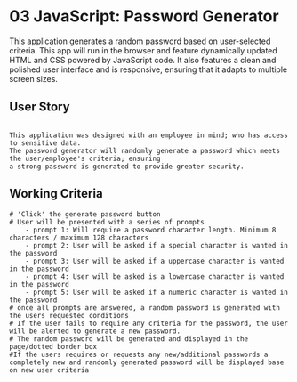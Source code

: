 # 03 JavaScript: Password Generator

This application generates a random password based on user-selected criteria. This app will run in the browser and feature dynamically updated HTML and CSS powered by JavaScript code. It also features a clean and polished user interface and is responsive, ensuring that it adapts to multiple screen sizes.

## User Story

```

This application was designed with an employee in mind; who has access to sensitive data. 
The password generator will randomly generate a password which meets the user/employee's criteria; ensuring
a strong password is generated to provide greater security.

```

## Working Criteria

```
# 'Click' the generate password button
# User will be presented with a series of prompts
    - prompt 1: Will require a password character length. Minimum 8 characters / maximum 128 characters
    - prompt 2: User will be asked if a special character is wanted in the password
    - prompt 3: User will be asked if a uppercase character is wanted in the password
    - prompt 4: User will be asked is a lowercase character is wanted in the password
    - prompt 5: User will be asked if a numeric character is wanted in the password
# once all prompts are answered, a random password is generated with the users requested conditions
# If the user fails to require any criteria for the password, the user will be alerted to generate a new password.
# The random password will be generated and displayed in the page/dotted border box
#If the users requires or requests any new/additional passwords a completely new and randomly generated password will be displayed base on new user criteria 

